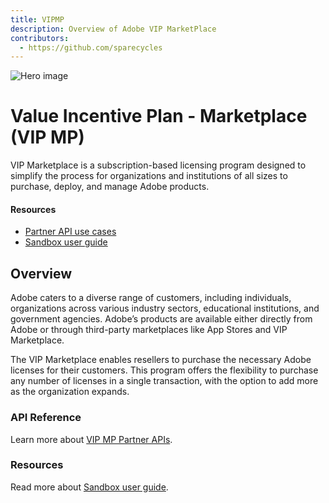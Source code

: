```yaml
---
title: VIPMP
description: Overview of Adobe VIP MarketPlace
contributors:
  - https://github.com/sparecycles
---
```

<Hero slots="image, heading, text" background="rgb(64, 34, 138)" hideBreadcrumbNav={false}/>

![Hero image](./image/background_new.png)

# Value Incentive Plan - Marketplace (VIP MP)

VIP Marketplace is a subscription-based licensing program designed to simplify the process for organizations and institutions of all sizes to purchase, deploy, and manage Adobe products.

<Resources slots="heading, links"/>

#### Resources

* [Partner API use cases](./docs/index.md)
* [Sandbox user guide](technical-assets/index.md)

## Overview

Adobe caters to a diverse range of customers, including individuals, organizations across various industry sectors, educational institutions, and government agencies. Adobe’s products are available either directly from Adobe or through third-party marketplaces like App Stores and VIP Marketplace.

The VIP Marketplace enables resellers to purchase the necessary Adobe licenses for their customers. This program offers the flexibility to purchase any number of licenses in a single transaction, with the option to add more as the organization expands.

### API Reference

Learn more about [VIP MP Partner APIs](./docs/index.md).

<DiscoverBlock slots="heading, link, text"/>

### Resources

Read more about [Sandbox user guide](./sandbox/index.md).

